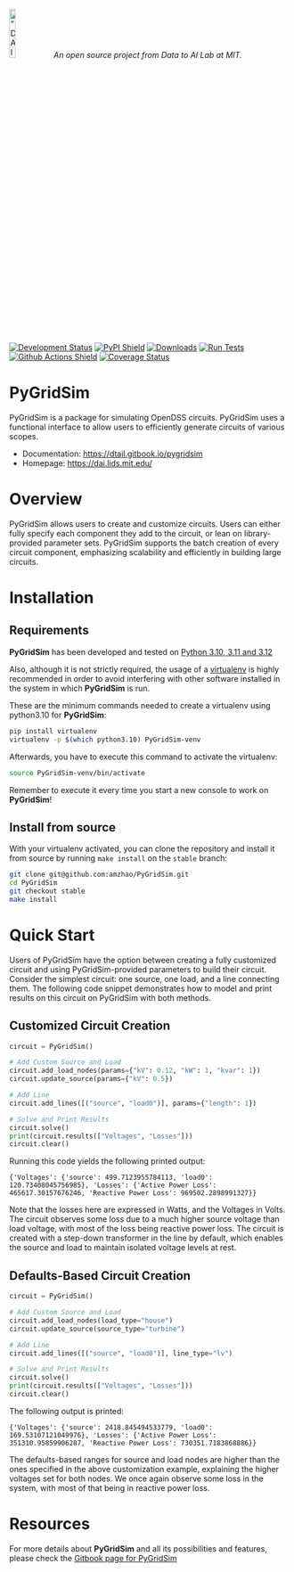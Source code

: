 <p align="left">
<img width=15% src="https://dai.lids.mit.edu/wp-content/uploads/2018/06/Logo_DAI_highres.png" alt=“DAI-Lab” />
<i>An open source project from Data to AI Lab at MIT.</i>
</p>

<!-- Uncomment these lines after releasing the package to PyPI for version and downloads badges -->
[![Development Status](https://img.shields.io/badge/Development%20Status-2%20--%20Pre--Alpha-yellow)](https://pypi.org/search/?c=Development+Status+%3A%3A+2+-+Pre-Alpha)
[![PyPI Shield](https://img.shields.io/pypi/v/pygridsim.svg)](https://pypi.python.org/pypi/pygridsim)
[![Downloads](https://pepy.tech/badge/pygridsim)](https://pepy.tech/project/pygridsim)
[![Run Tests](https://github.com/DAI-Lab/PyGridSim/actions/workflows/tests.yml/badge.svg)](https://github.com/DAI-Lab/PyGridSim/actions/workflows/tests.yml)
[![Github Actions Shield](https://img.shields.io/github/workflow/status/amzhao/PyGridSim/Run%20Tests)](https://github.com/amzhao/PyGridSim/actions)
[![Coverage Status](https://codecov.io/gh/amzhao/PyGridSim/branch/master/graph/badge.svg)](https://codecov.io/gh/amzhao/PyGridSim)



# PyGridSim

PyGridSim is a package for simulating OpenDSS circuits. PyGridSim uses a functional interface to allow users to efficiently generate circuits of various scopes.

- Documentation: https://dtail.gitbook.io/pygridsim
- Homepage: https://dai.lids.mit.edu/

# Overview

PyGridSim allows users to create and customize circuits. Users can either fully specify each component they add to the circuit, or lean on library-provided parameter sets. PyGridSim supports the batch creation of every circuit component, emphasizing scalability and efficiently in building large circuits.

# Installation

## Requirements

**PyGridSim** has been developed and tested on [Python 3.10, 3.11 and 3.12](https://www.python.org/downloads/)

Also, although it is not strictly required, the usage of a [virtualenv](https://virtualenv.pypa.io/en/latest/)
is highly recommended in order to avoid interfering with other software installed in the system
in which **PyGridSim** is run.

These are the minimum commands needed to create a virtualenv using python3.10 for **PyGridSim**:

```bash
pip install virtualenv
virtualenv -p $(which python3.10) PyGridSim-venv
```

Afterwards, you have to execute this command to activate the virtualenv:

```bash
source PyGridSim-venv/bin/activate
```

Remember to execute it every time you start a new console to work on **PyGridSim**!

<!-- Uncomment this section after releasing the package to PyPI for installation instructions
## Install from PyPI

After creating the virtualenv and activating it, we recommend using
[pip](https://pip.pypa.io/en/stable/) in order to install **PyGridSim**:

```bash
pip install pygridsim
```

This will pull and install the latest stable release from [PyPI](https://pypi.org/).
-->

## Install from source

With your virtualenv activated, you can clone the repository and install it from
source by running `make install` on the `stable` branch:

```bash
git clone git@github.com:amzhao/PyGridSim.git
cd PyGridSim
git checkout stable
make install
```

# Quick Start
Users of PyGridSim have the option between creating a fully customized circuit and using PyGridSim-provided parameters to build their circuit. Consider the simplest circuit: one source, one load, and a line connecting them. The following code snippet demonstrates how to model and print results on this circuit on PyGridSim with both methods.

## Customized Circuit Creation
```python
circuit = PyGridSim()

# Add Custom Source and Load
circuit.add_load_nodes(params={"kV": 0.12, "kW": 1, "kvar": 1})
circuit.update_source(params={"kV": 0.5})

# Add Line
circuit.add_lines([("source", "load0")], params={"length": 1})

# Solve and Print Results
circuit.solve()
print(circuit.results(["Voltages", "Losses"]))
circuit.clear()
```

Running this code yields the following printed output:
```
{'Voltages': {'source': 499.7123955784113, 'load0': 120.73408045756985}, 'Losses': {'Active Power Loss': 465617.30157676246, 'Reactive Power Loss': 969502.2898991327}}
```

Note that the losses here are expressed in Watts, and the Voltages in Volts. The circuit observes some loss due to a much higher source voltage than load voltage, with most of the loss being reactive power loss. The circuit is created with a step-down transformer in the line by default, which enables the source and load to maintain isolated voltage levels at rest.

## Defaults-Based Circuit Creation
```python
circuit = PyGridSim()

# Add Custom Source and Load
circuit.add_load_nodes(load_type="house")
circuit.update_source(source_type="turbine")

# Add Line
circuit.add_lines([("source", "load0")], line_type="lv")

# Solve and Print Results
circuit.solve()
print(circuit.results(["Voltages", "Losses"]))
circuit.clear()
```

The following output is printed:
```
{'Voltages': {'source': 2418.845494533779, 'load0': 169.53107121049976}, 'Losses': {'Active Power Loss': 351310.95859906287, 'Reactive Power Loss': 730351.7183868886}}
```

The defaults-based ranges for source and load nodes are higher than the ones specified in the above customization example, explaining the higher voltages set for both nodes. We once again observe some loss in the system, with most of that being in reactive power loss.

# Resources

For more details about **PyGridSim** and all its possibilities
and features, please check the [Gitbook page for PyGridSim](https://dtail.gitbook.io/pygridsim)
